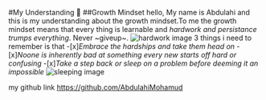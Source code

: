 #My Understanding :monocle_face:
##Growth Mindset
hello, My name is Abdulahi and this is my understanding about the growth mindset.To me the growth mindset means that every thing is learnable and _hardwork and persistance trumps everything_. Never ~giveup~.
![hardwork image](https://www.google.com/imgres?imgurl=https%3A%2F%2Ficon-library.com%2Fimages%2Fhard-working-icon%2Fhard-working-icon-2.jpg&imgrefurl=https%3A%2F%2Ficon-library.com%2Ficon%2Fhard-working-icon-2.html&tbnid=pgilGF4hSxMXIM&vet=12ahUKEwjohdSUiJL2AhUUIzQIHZphAp8QMygbegUIARCFAg..i&docid=rmwejV0EbpiCfM&w=500&h=500&q=hardworking%20images&ved=2ahUKEwjohdSUiJL2AhUUIzQIHZphAp8QMygbegUIARCFAg)
3 things i need to remember is that 
-[x]*Embrace the hardships and take them head on*
-[x]*Noone is inherently bad at something every new starts off hard or confusing*
-[x]*Take a step back or sleep on a problem before deeming it an impossible* ![sleeping image](https://www.google.com/imgres?imgurl=https%3A%2F%2Fsimg.nicepng.com%2Fpng%2Fsmall%2F313-3139181_sleeping-in-bed-filled-icon-sleep-in-bed.png&imgrefurl=https%3A%2F%2Fwww.nicepng.com%2Fourpic%2Fu2w7o0r5e6u2e6t4_sleeping-in-bed-filled-icon-sleep-in-bed%2F&tbnid=7G7B__WFE0DKVM&vet=12ahUKEwik44_IiJL2AhUhFzQIHRgFB6EQMygLegUIARDVAQ..i&docid=_ZKonlyiFoUeKM&w=300&h=300&q=stickman%20sleeping&hl=en&ved=2ahUKEwik44_IiJL2AhUhFzQIHRgFB6EQMygLegUIARDVAQ)

my github link https://github.com/AbdulahiMohamud
